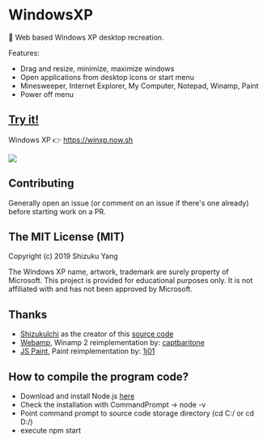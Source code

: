 # WindowsXP

🏁 Web based Windows XP desktop recreation.

Features:

- Drag and resize, minimize, maximize windows
- Open applications from desktop icons or start menu
- Minesweeper, Internet Explorer, My Computer, Notepad, Winamp, Paint
- Power off menu

## [Try it!](https://winxp.now.sh)

Windows XP 👉 https://winxp.now.sh

[![](demo/demo.gif)](https://winxp.now.sh)

## Contributing

Generally open an issue (or comment on an issue if there's one already) before starting work on a PR.

## The MIT License (MIT)

Copyright (c) 2019 Shizuku Yang

The Windows XP name, artwork, trademark are surely property of Microsoft. This project is provided for educational purposes only. It is not affiliated with and has not been approved by Microsoft.

## Thanks
- [Shizukulchi](https://github.com/ShizukuIchi) as the creator of this [source code](https://github.com/ShizukuIchi/winXP)
- [Webamp](https://github.com/captbaritone/webamp), Winamp 2 reimplementation by: [captbaritone](https://github.com/captbaritone)
- [JS Paint](https://github.com/1j01/jspaint), Paint reimplementation by: [1j01](https://github.com/1j01)

## How to compile the program code?
- Download and install Node.js [here](https://nodejs.org/en/download/)
- Check the installation with CommandPrompt → node -v
- Point command prompt to source code storage directory (cd C:/ or cd D:/)
- execute npm start






